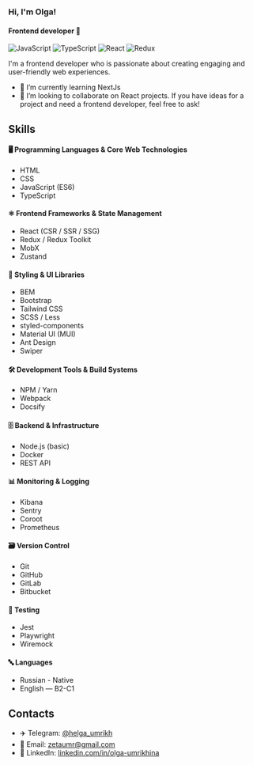 ### Hi, I'm Olga!
#### Frontend developer 👋

![JavaScript](https://img.shields.io/badge/javascript-%23323330.svg?style=for-the-badge&logo=javascript&logoColor=%23F7DF1E)
![TypeScript](https://img.shields.io/badge/typescript-%23007ACC.svg?style=for-the-badge&logo=typescript&logoColor=white)
![React](https://img.shields.io/badge/react-%2320232a.svg?style=for-the-badge&logo=react&logoColor=%2361DAFB)
![Redux](https://img.shields.io/badge/redux-%23593d88.svg?style=for-the-badge&logo=redux&logoColor=white)

I'm a frontend developer who is passionate about creating engaging and user-friendly web experiences.
- 🌱 I’m currently learning NextJs 
- 👯 I’m looking to collaborate on React projects. If you have ideas for a project and need a frontend developer, feel free to ask!
     
## Skills

#### 🖥️ Programming Languages & Core Web Technologies
- HTML  
- CSS  
- JavaScript (ES6)  
- TypeScript  

#### ⚛️ Frontend Frameworks & State Management
- React (CSR / SSR / SSG)
- Redux / Redux Toolkit  
- MobX
- Zustand 

#### 🎨  Styling & UI Libraries
- BEM  
- Bootstrap  
- Tailwind CSS  
- SCSS / Less  
- styled-components  
- Material UI (MUI)  
- Ant Design  
- Swiper  

#### 🛠️ Development Tools & Build Systems
- NPM / Yarn  
- Webpack  
- Docsify  

#### 🗄️ Backend & Infrastructure
- Node.js (basic) 
- Docker
- REST API  

#### 📊 Monitoring & Logging
- Kibana  
- Sentry  
- Coroot  
- Prometheus  

#### 🗃️ Version Control
- Git  
- GitHub  
- GitLab  
- Bitbucket  

#### 🧪 Testing
- Jest  
- Playwright  
- Wiremock  

#### 🔤 Languages
- Russian - Native
- English — B2-C1


## Contacts

- ✈️ Telegram: [@helga_umrikh](https://t.me/helga_umrikh)
- 📧 Email: zetaumr@gmail.com
- 🔗 LinkedIn: [linkedin.com/in/olga-umrikhina](http://www.linkedin.com/in/olga-umrikhina)
